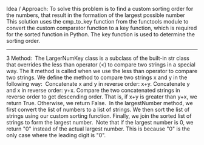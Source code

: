 Idea / Approach: To solve this problem is to find a custom sorting order for the numbers, that result in the formation of the largest possible number
​
This solution uses the cmp_to_key function from the functools module to convert the custom comparator function to a key function, which is required for the sorted function in Python. The key function is used to determine the sorting order.
_____________________________
3 Method:
​
The LargerNumKey class is a subclass of the built-in str class that overrides the less than operator (<) to compare two strings in a special way. The lt method is called when we use the less than operator to compare two strings. We define the method to compare two strings x and y in the following way:
​
Concatenate x and y in reverse order: x+y.
Concatenate y and x in reverse order: y+x.
Compare the two concatenated strings in reverse order to get descending order. That is, if x+y is greater than y+x, we return True. Otherwise, we return False.
​
In the largestNumber method, we first convert the list of numbers to a list of strings. We then sort the list of strings using our custom sorting function. Finally, we join the sorted list of strings to form the largest number.
​
Note that if the largest number is 0, we return "0" instead of the actual largest number. This is because "0" is the only case where the leading digit is "0".
​